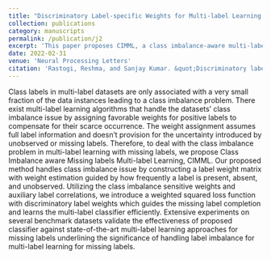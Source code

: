 ```yaml
---
title: "Discriminatory Label-specific Weights for Multi-label Learning with Missing Labels"
collection: publications
category: manuscripts
permalink: /publication/j2
excerpt: 'This paper proposes CIMML, a class imbalance-aware multi-label learning method for missing labels that estimates label weights based on observed, absent, and unobserved frequencies, and incorporates these into a weighted loss guided by auxiliary label correlations for improved label completion and classification.'
date: 2022-02-31
venue: 'Neural Processing Letters'
citation: 'Rastogi, Reshma, and Sanjay Kumar. &quot;Discriminatory label-specific weights for multi-label learning with missing labels. &quot;<i>Neural Processing Letters (2023).</i>'
---
```


Class labels in multi-label datasets are only associated with a very small fraction of the data instances leading to a class imbalance problem. There exist multi-label learning algorithms that handle the datasets’ class imbalance issue by assigning favorable weights for positive labels to compensate for their scarce occurrence. The weight assignment assumes full label information and doesn’t provision for the uncertainty introduced by unobserved or missing labels. Therefore, to deal with the class imbalance problem in multi-label learning with missing labels, we propose Class Imbalance aware Missing labels Multi-label Learning, CIMML. Our proposed method handles class imbalance issue by constructing a label weight matrix with weight estimation guided by how frequently a label is present, absent, and unobserved. Utilizing the class imbalance sensitive weights and auxiliary label correlations, we introduce a weighted squared loss function with discriminatory label weights which guides the missing label completion and learns the multi-label classifier efficiently. Extensive experiments on several benchmark datasets validate the effectiveness of proposed classifier against state-of-the-art multi-label learning approaches for missing labels underlining the significance of handling label imbalance for multi-label learning for missing labels.
